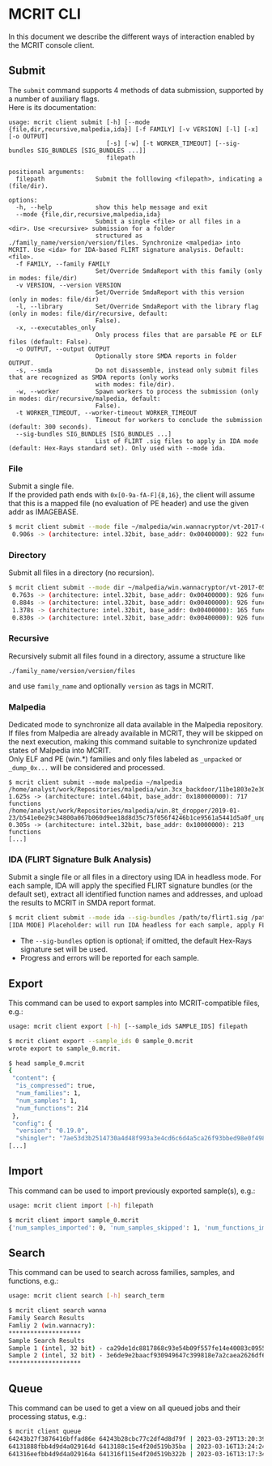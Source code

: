 # MCRIT CLI

In this document we describe the different ways of interaction enabled by the MCRIT console client.

## Submit

The `submit` command supports 4 methods of data submission, supported by a number of auxiliary flags.  
Here is its documentation:

```
usage: mcrit client submit [-h] [--mode {file,dir,recursive,malpedia,ida}] [-f FAMILY] [-v VERSION] [-l] [-x] [-o OUTPUT]
                           [-s] [-w] [-t WORKER_TIMEOUT] [--sig-bundles SIG_BUNDLES [SIG_BUNDLES ...]]
                           filepath

positional arguments:
  filepath              Submit the folllowing <filepath>, indicating a (file/dir).

options:
  -h, --help            show this help message and exit
  --mode {file,dir,recursive,malpedia,ida}
                        Submit a single <file> or all files in a <dir>. Use <recursive> submission for a folder
                        structured as ./family_name/version/version/files. Synchronize <malpedia> into MCRIT. Use <ida> for IDA-based FLIRT signature analysis. Default: <file>.
  -f FAMILY, --family FAMILY
                        Set/Override SmdaReport with this family (only in modes: file/dir)
  -v VERSION, --version VERSION
                        Set/Override SmdaReport with this version (only in modes: file/dir)
  -l, --library         Set/Override SmdaReport with the library flag (only in modes: file/dir/recursive, default:
                        False).
  -x, --executables_only
                        Only process files that are parsable PE or ELF files (default: False).
  -o OUTPUT, --output OUTPUT
                        Optionally store SMDA reports in folder OUTPUT.
  -s, --smda            Do not disassemble, instead only submit files that are recognized as SMDA reports (only works
                        with modes: file/dir).
  -w, --worker          Spawn workers to process the submission (only in modes: dir/recursive/malpedia, default:
                        False).
  -t WORKER_TIMEOUT, --worker-timeout WORKER_TIMEOUT
                        Timeout for workers to conclude the submission (default: 300 seconds).
  --sig-bundles SIG_BUNDLES [SIG_BUNDLES ...]
                        List of FLIRT .sig files to apply in IDA mode (default: Hex-Rays standard set). Only used with --mode ida.
```

### File

Submit a single file.  
If the provided path ends with `0x[0-9a-fA-F]{8,16}`, the client will assume that this is a mapped file (no evaluation of PE header) and use the given addr as IMAGEBASE. 
```bash
$ mcrit client submit --mode file ~/malpedia/win.wannacryptor/vt-2017-05-05/0345782378ee7a8b48c296a120625fd439ed8699ae857c4f84befeb56e727366_dump_0x00400000 
 0.906s -> (architecture: intel.32bit, base_addr: 0x00400000): 922 functions
```

### Directory

Submit all files in a directory (no recursion).

```bash
$ mcrit client submit --mode dir ~/malpedia/win.wannacryptor/vt-2017-05-12/
 0.763s -> (architecture: intel.32bit, base_addr: 0x00400000): 926 functions
 0.884s -> (architecture: intel.32bit, base_addr: 0x00400000): 926 functions
 1.378s -> (architecture: intel.32bit, base_addr: 0x00400000): 165 functions
 0.830s -> (architecture: intel.32bit, base_addr: 0x00400000): 926 functions
 ```

 ### Recursive

 Recursively submit all files found in a directory, assume a structure like 
 ```
 ./family_name/version/version/files
 ```
 and use `family_name` and optionally `version` as tags in MCRIT.


 ### Malpedia

Dedicated mode to synchronize all data available in the Malpedia repository.  
If files from Malpedia are already available in MCRIT, they will be skipped on the next execution, making this command suitable to synchronize updated states of Malpedia into MCRIT.  
Only ELF and PE (win.*) families and only files labeled as `_unpacked` or `_dump_0x...`  will be considered and processed.

 ```
 $ mcrit client submit --mode malpedia ~/malpedia
/home/analyst/work/Repositories/malpedia/win.3cx_backdoor/11be1803e2e307b647a8a7e02d128335c448ff741bf06bf52b332e0bbf423b03_unpacked
 1.625s -> (architecture: intel.64bit, base_addr: 0x180000000): 717 functions
/home/analyst/work/Repositories/malpedia/win.8t_dropper/2019-01-23/b541e0e29c34800a067b060d9ee18d8d35c75f056f4246b1ce9561a5441d5a0f_unpacked
 0.305s -> (architecture: intel.32bit, base_addr: 0x10000000): 213 functions
[...]
```

### IDA (FLIRT Signature Bulk Analysis)

Submit a single file or all files in a directory using IDA in headless mode. For each sample, IDA will apply the specified FLIRT signature bundles (or the default set), extract all identified function names and addresses, and upload the results to MCRIT in SMDA report format.

```bash
$ mcrit client submit --mode ida --sig-bundles /path/to/flirt1.sig /path/to/flirt2.sig /samples_dir
[IDA MODE] Placeholder: will run IDA headless for each sample, apply FLIRT signatures, and upload results.
```

- The `--sig-bundles` option is optional; if omitted, the default Hex-Rays signature set will be used.
- Progress and errors will be reported for each sample.

## Export

This command can be used to export samples into MCRIT-compatible files, e.g.:

```bash
usage: mcrit client export [-h] [--sample_ids SAMPLE_IDS] filepath

$ mcrit client export --sample_ids 0 sample_0.mcrit
wrote export to sample_0.mcrit.

$ head sample_0.mcrit 
{
 "content": {
  "is_compressed": true,
  "num_families": 1,
  "num_samples": 1,
  "num_functions": 214
 },
 "config": {
  "version": "0.19.0",
  "shingler": "7ae53d3b2514730a4d48f993a3e4cd6c6d4a5ca26f93bbed98e0f498295552de",
[...]
```

## Import

This command can be used to import previously exported sample(s), e.g.:

```bash
usage: mcrit client import [-h] filepath

$ mcrit client import sample_0.mcrit               
{'num_samples_imported': 0, 'num_samples_skipped': 1, 'num_functions_imported': 0, 'num_functions_skipped': 214, 'num_families_imported': 0, 'num_families_skipped': 1}

```

## Search

This command can be used to search across families, samples, and functions, e.g.:

```bash
usage: mcrit client search [-h] search_term

$ mcrit client search wanna                                               
Family Search Results
Famliy 2 (win.wannacry): 
********************
Sample Search Results
Sample 1 (intel, 32 bit) - ca29de1dc8817868c93e54b09f557fe14e40083c0955294df5bd91f52ba469c8_unpacked (win.wannacry): 
Sample 2 (intel, 32 bit) - 3e6de9e2baacf930949647c399818e7a2caea2626df6a468407854aaa515eed9 (win.wannacry): 
********************
```

## Queue

This command can be used to get a view on all queued jobs and their processing status, e.g.:

```bash
$ mcrit client queue
64243b27f3876416bffad86e 64243b28cbc77c2df4d8d79f | 2023-03-29T13:20:39.065Z 2023-03-29T13:20:39.114Z 2023-03-29T13:20:40.593Z | updateMinHashesForSample(2) - 1
64131888fbb4d9d4a029164d 6413188c15e4f20d519b35ba | 2023-03-16T13:24:24.707Z 2023-03-16T13:24:24.755Z 2023-03-16T13:24:28.366Z | addBinarySample(None, ca29de1dc8817868c93e54b09f557fe14e40083c0955294df5bd91f52ba469c8_unpacked, win.wannacry, , False, 0, 32) - 1
641316eefbb4d9d4a029164a 641316f115e4f20d519b322b | 2023-03-16T13:17:34.834Z 2023-03-16T13:17:34.859Z 2023-03-16T13:17:37.238Z | addBinarySample(None, 766d7d591b9ec1204518723a1e5940fd6ac777f606ed64e731fd91b0b4c3d9fc_dump_0x10000000, win.contopee, , True, 268435456, 32) - 1
```